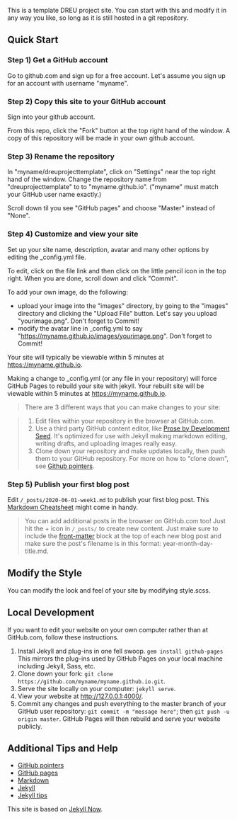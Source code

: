 This is a template DREU project site. You can start with this and modify it in any way you like, so long as it is still hosted in a git repository.

## Quick Start

### Step 1) Get a GitHub account

Go to github.com and sign up for a free account. Let's assume you sign up for an account with username "myname".

### Step 2) Copy this site to your GitHub account

Sign into your github account.

From this repo, click the "Fork" button at the top right hand of the window.
A copy of this repository will be made in your own github account.

### Step 3) Rename the repository

In "myname/dreuprojecttemplate", click on "Settings" near the top right hand of the window. Change the repository name from "dreuprojecttemplate" to to "myname.github.io". ("myname" must match your GitHub user name exactly.)

Scroll down til you see "GitHub pages" and choose "Master" instead of "None".

### Step 4) Customize and view your site

Set up your site name, description, avatar and many other options by editing the _config.yml file. 

To edit, click on the file link and then click on the little pencil icon in the top right. When you are done, scroll down and click "Commit".

To add your own image, do the following:
* upload your image into the "images" directory, by going to the "images" directory and clicking the "Upload File" button. Let's say you upload "yourimage.png". Don't forget to Commit!
* modify the avatar line in _config.yml to say "https://myname.github.io/images/yourimage.png". Don't forget to Commit!

Your site will typically be viewable within 5 minutes at <https://myname.github.io>.

Making a change to _config.yml (or any file in your repository) will force GitHub Pages to rebuild your site with jekyll. Your rebuilt site will be viewable within 5 minutes at <https://myname.github.io>.

> There are 3 different ways that you can make changes to your site:

> 1. Edit files within your repository in the browser at GitHub.com.
> 2. Use a third party GitHub content editor, like [Prose by Development Seed](http://prose.io). It's optimized for use with Jekyll making markdown editing, writing drafts, and uploading images really easy.
> 3. Clone down your repository and make updates locally, then push them to your GitHub repository. For more on how to "clone down", see [Github pointers](https://help.github.com/en/github/getting-started-with-github).

### Step 5) Publish your first blog post

Edit `/_posts/2020-06-01-week1.md` to publish your first blog post. This [Markdown Cheatsheet](http://www.jekyllnow.com/Markdown-Style-Guide/) might come in handy.

> You can add additional posts in the browser on GitHub.com too! Just hit the + icon in `/_posts/` to create new content. Just make sure to include the [front-matter](http://jekyllrb.com/docs/frontmatter/) block at the top of each new blog post and make sure the post's filename is in this format: year-month-day-title.md.

## Modify the Style

You can modify the look and feel of your site by modifying style.scss.

## Local Development

If you want to edit your website on your own computer rather than at GitHub.com, follow these instructions.

1. Install Jekyll and plug-ins in one fell swoop. `gem install github-pages` This mirrors the plug-ins used by GitHub Pages on your local machine including Jekyll, Sass, etc.
2. Clone down your fork: `git clone https://github.com/myname/myname.github.io.git`.
3. Serve the site locally on your computer: `jekyll serve`.
4. View your website at http://127.0.0.1:4000/.
5. Commit any changes and push everything to the master branch of your GitHub user repository: `git commit -m "message here"`; then `git push -u origin master`. GitHub Pages will then rebuild and serve your website publicly.

## Additional Tips and Help

- [GitHub pointers](https://help.github.com/en/github/getting-started-with-github)
- [GitHub pages](https://help.github.com/en/github/working-with-github-pages/creating-a-github-pages-site#creating-your-site)
- [Markdown](https://www.markdownguide.org/basic-syntax#links)
- [Jekyll](https://jekyllrb.com)
- [Jekyll tips](https://devhints.io/jekyll)

This site is based on [Jekyll Now](https://github.com/barryclark/jekyll-now).
